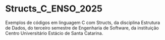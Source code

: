 # Structs_C_ENSO_2025

Exemplos de códigos em linguagem C com Structs, da disciplina Estrutura de Dados, do terceiro semestre de Engenharia de Software, da instituição Centro Universitário Estácio de Santa Catarina.
